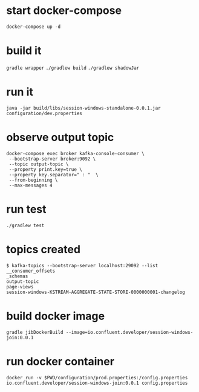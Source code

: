 # start docker-compose 
`docker-compose up -d`

# build it 
`gradle wrapper`
`./gradlew build`
`./gradlew shadowJar`

# run it 
`java -jar build/libs/session-windows-standalone-0.0.1.jar configuration/dev.properties`

# observe output topic
```
docker-compose exec broker kafka-console-consumer \
 --bootstrap-server broker:9092 \
 --topic output-topic \
 --property print.key=true \
 --property key.separator=" : "  \
 --from-beginning \
 --max-messages 4
```

# run test 
`./gradlew test`

# topics created 
```
$ kafka-topics --bootstrap-server localhost:29092 --list
__consumer_offsets
_schemas
output-topic
page-views
session-windows-KSTREAM-AGGREGATE-STATE-STORE-0000000001-changelog
```

# build docker image
`gradle jibDockerBuild --image=io.confluent.developer/session-windows-join:0.0.1`

# run docker container
`docker run -v $PWD/configuration/prod.properties:/config.properties io.confluent.developer/session-windows-join:0.0.1 config.properties`


